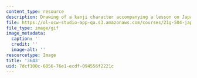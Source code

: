 ```yaml
---
content_type: resource
description: Drawing of a kanji character accompanying a lesson on Japanese.
file: https://ol-ocw-studio-app-qa.s3.amazonaws.com/courses/21g-504-japanese-iv-spring-2009/7dcf100c605676e1ecdf094556f2221c_3643.gif
file_type: image/gif
image_metadata:
  caption: ''
  credit: ''
  image-alt: ''
resourcetype: Image
title: '3643'
uid: 7dcf100c-6056-76e1-ecdf-094556f2221c
---
```

